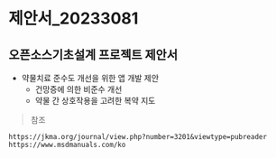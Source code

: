 # 제안서_20233081
## 오픈소스기초설계 프로젝트 제안서

* 약물치료 준수도 개선을 위한 앱 개발 제안
    + 건망증에 의한 비준수 개선
    + 약물 간 상호작용을 고려한 복약 지도

> 참조

    https://jkma.org/journal/view.php?number=3201&viewtype=pubreader
    https://www.msdmanuals.com/ko
    
